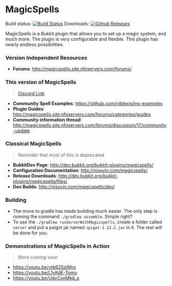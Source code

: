 # MagicSpells
Build status: [![Build Status](https://travis-ci.org/TheComputerGeek2/MagicSpells.svg?branch=master)](https://travis-ci.org/TheComputerGeek2/MagicSpells)
Downloads: [![Github Releases](https://img.shields.io/github/downloads/TheComputerGeek2/MagicSpells/total.svg)](https://github.com/TheComputerGeek2/MagicSpells/releases)

MagicSpells is a Bukkit plugin that allows you to set up a magic system, and much more. The plugin is very configurable and flexible.
This plugin has nearly endless possibilities.

### Version Independent Resources
- **Forums**: http://magicspells.site.nfoservers.com/forums/


### This version of MagicSpells
> [Discord Link](https://discord.gg/FJXfDPZ)
- **Community Spell Examples**: https://github.com/niblexis/ms-examples
- **Plugin Guides**: http://magicspells.site.nfoservers.com/forums/categories/guides
- **Community information thread**: http://magicspells.site.nfoservers.com/forums/discussion/17/community-update


### Classical MagicSpells
> Reminder that most of this is deprecated
- **BukkitDev Page**: http://dev.bukkit.org/bukkit-plugins/magicspells/  
- **Configuration Documentation**: http://nisovin.com/magicspells/  
- **Release Downloads**: http://dev.bukkit.org/bukkit-plugins/magicspells/files/  
- **Dev Builds**: http://nisovin.com/magicspells/dev/  

### Building
- The move to gradle has made building much easier. The only step is running the command `./gradlew assemble`. Simple right?
- To use the `./gradlew runServerWithMagicspells`, create a folder called `server` and put a psigot jar named `spigot-1.12.2.jar` in it. The rest will be done for you.

### Demonstrations of MagicSpells in Action
> More coming soon
- https://youtu.be/ytb62SzjNhs
- https://youtu.be/L1vKdE-Tomo
- https://youtu.be/UdvCsnMkd_o
